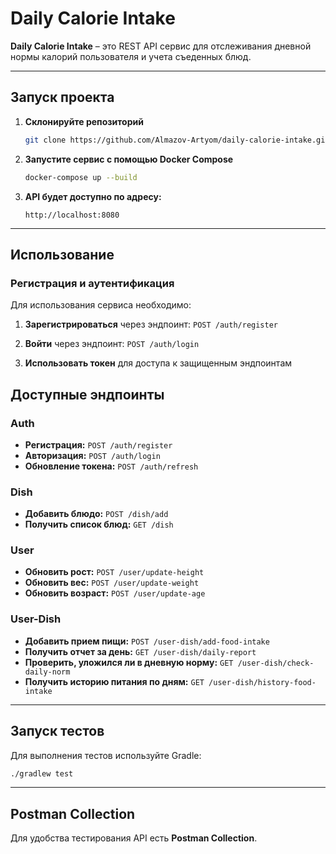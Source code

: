 # Daily Calorie Intake

**Daily Calorie Intake** – это REST API сервис для отслеживания дневной нормы калорий пользователя и учета съеденных блюд.

---

## Запуск проекта

1. **Склонируйте репозиторий**  
   ```sh
   git clone https://github.com/Almazov-Artyom/daily-calorie-intake.git
   ```

2. **Запустите сервис с помощью Docker Compose**  
   ```sh
   docker-compose up --build
   ```

3. **API будет доступно по адресу:**  
   ```
   http://localhost:8080
   ```

---

## Использование

### Регистрация и аутентификация
Для использования сервиса необходимо:

1. **Зарегистрироваться** через эндпоинт: `POST /auth/register`

2. **Войти** через эндпоинт: `POST /auth/login`

3. **Использовать токен** для доступа к защищенным эндпоинтам

## Доступные эндпоинты

### Auth

- **Регистрация:** `POST /auth/register`  
- **Авторизация:** `POST /auth/login`
- **Обновление токена:** `POST /auth/refresh`    

### Dish

- **Добавить блюдо:** `POST /dish/add`
- **Получить список блюд:** `GET /dish`

### User
- **Обновить рост:** `POST /user/update-height`
- **Обновить вес:** `POST /user/update-weight`
- **Обновить возраст:** `POST /user/update-age`

### User-Dish
- **Добавить прием пищи:** `POST /user-dish/add-food-intake`
- **Получить отчет за день:** `GET /user-dish/daily-report`
- **Проверить, уложился ли в дневную норму:** `GET /user-dish/check-daily-norm`
- **Получить историю питания по дням:** `GET /user-dish/history-food-intake`

---

## Запуск тестов

Для выполнения тестов используйте Gradle:  

```sh
./gradlew test
```

---

## Postman Collection

Для удобства тестирования API есть **Postman Collection**.  
